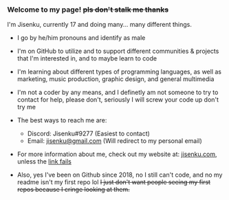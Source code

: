 ### Welcome to my page! ~~pls don't stalk me thanks~~

I'm Jisenku, currently 17 and doing many... many different things.

- I go by he/him pronouns and identify as male
- I'm on GitHub to utilize and to support different communities & projects that I'm interested in, and to maybe learn to code
- I'm learning about different types of programming languages, as well as marketing, music production, graphic design, and general multimedia
- I'm not a coder by any means, and I definetly am not someone to try to contact for help, please don't, seriously I will screw your code up don't try me
- The best ways to reach me are:
  - Discord: Jisenku#9277 (Easiest to contact)
  - Email: jisenku@gmail.com (Will redirect to my personal email)
 
- For more information about me, check out my website at: [jisenku.com](https://jisenku.com), unless the [link fails](https://jisenku.carrd.co)

- Also, yes I've been on Github since 2018, no I still can't code, and no my readme isn't my first repo lol ~~I just don't want people seeing my first repos because I cringe looking at them.~~

<!--
If you're curious, no there's nothing in the code of this, sad I know, I don't normally leave easter eggs in my stuff unfortunetly.
-->
